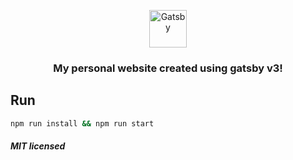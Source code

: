 <p align="center">
  <a href="https://www.gatsbyjs.com/?utm_source=starter&utm_medium=readme&utm_campaign=minimal-starter">
    <img alt="Gatsby" src="https://www.gatsbyjs.com/Gatsby-Monogram.svg" width="60" />
  </a>
</p>

<h3 align="center">
  My personal website created using gatsby v3!
</h3>

## Run

```bash
npm run install && npm run start
```

##### MIT licensed
